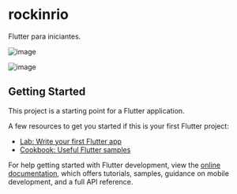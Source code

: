 # rockinrio

Flutter para iniciantes.

![image](https://github.com/helio-andrade/rockinrio/assets/8788842/0ceb4837-8746-4605-9257-824300793bdc)

![image](https://github.com/helio-andrade/rockinrio/assets/8788842/096d4310-e4bd-4aef-bcf3-9186d52734a6)

## Getting Started

This project is a starting point for a Flutter application.

A few resources to get you started if this is your first Flutter project:

- [Lab: Write your first Flutter app](https://docs.flutter.dev/get-started/codelab)
- [Cookbook: Useful Flutter samples](https://docs.flutter.dev/cookbook)

For help getting started with Flutter development, view the
[online documentation](https://docs.flutter.dev/), which offers tutorials,
samples, guidance on mobile development, and a full API reference.
